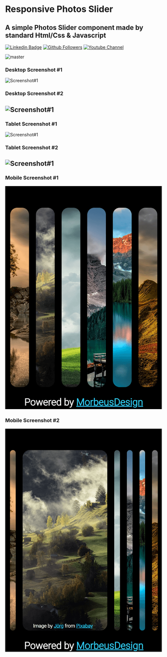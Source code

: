 # Responsive Photos Slider

## A simple Photos Slider component made by standard Html/Css & Javascript

[![Linkedin Badge](https://img.shields.io/badge/-MorbeusDesign-blue?style=flat-square&logo=Linkedin&logoColor=white&link=https://www.linkedin.com/in/morbeusdesign)](https://www.linkedin.com/in/morbeusdesign) 
[![Github Followers](https://img.shields.io/github/followers/morbeusdesign?label=morbeus&style=social)](https://github.com/MorbeusDesign?tab=followers)
[![Youtube Channel](https://img.shields.io/youtube/channel/subscribers/UCQBu9yxZdh5jIbohCFUsauw?label=MorbeusDesign&style=social)](https://www.youtube.com/channel/UCQBu9yxZdh5jIbohCFUsauw)

![master](https://img.shields.io/github/last-commit/MorbeusDesign/Responsive-Photos-Slider/main)

### Desktop Screenshot #1
![Screenshot#1](images/readMeImage1.PNG)
### Desktop Screenshot #2
![Screenshot#1](images/readMeImage2.PNG)
---
### Tablet Screenshot #1
![Screenshot#1](images/readMeImage3.PNG)
### Tablet Screenshot #2
![Screenshot#1](images/readMeImage4.PNG)
---
### Mobile Screenshot #1
![Screenshot#1](images/readMeImage5.PNG)
### Mobile Screenshot #2
![Screenshot#1](images/readMeImage6.PNG)

